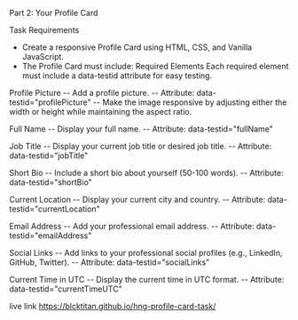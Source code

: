 Part 2: Your Profile Card


Task Requirements
- Create a responsive Profile Card using HTML, CSS, and Vanilla JavaScript.
- The Profile Card must include:
Required Elements
Each required element must include a data-testid attribute for easy testing.

Profile Picture
-- Add a profile picture.
-- Attribute: data-testid="profilePicture"
-- Make the image responsive by adjusting either the width or height while maintaining the aspect ratio.

Full Name
-- Display your full name.
-- Attribute: data-testid="fullName"

Job Title
-- Display your current job title or desired job title.
-- Attribute: data-testid="jobTitle"

Short Bio
-- Include a short bio about yourself (50-100 words).
-- Attribute: data-testid="shortBio"

Current Location
-- Display your current city and country.
-- Attribute: data-testid="currentLocation"

Email Address
-- Add your professional email address.
-- Attribute: data-testid="emailAddress"

Social Links
-- Add links to your professional social profiles (e.g., LinkedIn, GitHub, Twitter).
-- Attribute: data-testid="socialLinks"

Current Time in UTC
-- Display the current time in UTC format.
-- Attribute: data-testid="currentTimeUTC"


live link https://blcktitan.github.io/hng-profile-card-task/
